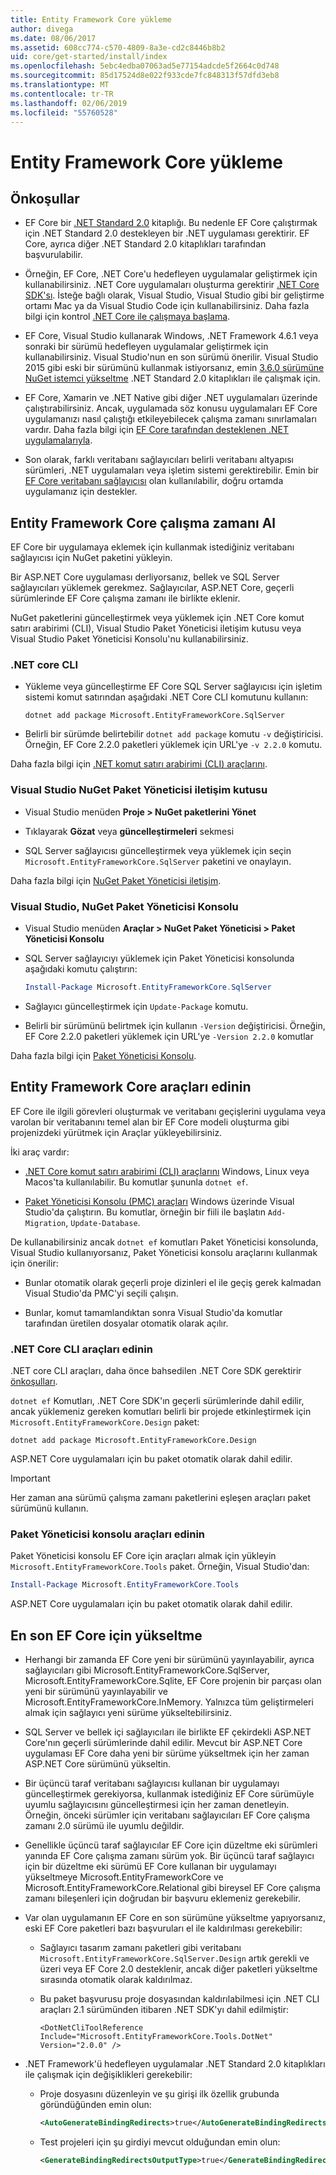 ```yaml
---
title: Entity Framework Core yükleme
author: divega
ms.date: 08/06/2017
ms.assetid: 608cc774-c570-4809-8a3e-cd2c8446b8b2
uid: core/get-started/install/index
ms.openlocfilehash: 5ebc4edba07063ad5e77154adcde5f2664c0d748
ms.sourcegitcommit: 85d17524d8e022f933cde7fc848313f57dfd3eb8
ms.translationtype: MT
ms.contentlocale: tr-TR
ms.lasthandoff: 02/06/2019
ms.locfileid: "55760528"
---
```

# <a name="installing-entity-framework-core"></a>Entity Framework Core yükleme

## <a name="prerequisites"></a>Önkoşullar

* EF Core bir [.NET Standard 2.0](/dotnet/standard/net-standard) kitaplığı. Bu nedenle EF Core çalıştırmak için .NET Standard 2.0 destekleyen bir .NET uygulaması gerektirir. EF Core, ayrıca diğer .NET Standard 2.0 kitaplıkları tarafından başvurulabilir. 

* Örneğin, EF Core, .NET Core'u hedefleyen uygulamalar geliştirmek için kullanabilirsiniz. .NET Core uygulamaları oluşturma gerektirir [.NET Core SDK'sı](https://dotnet.microsoft.com/download). İsteğe bağlı olarak, Visual Studio, Visual Studio gibi bir geliştirme ortamı Mac ya da Visual Studio Code için kullanabilirsiniz. Daha fazla bilgi için kontrol [.NET Core ile çalışmaya başlama](/dotnet/core/get-started).

* EF Core, Visual Studio kullanarak Windows, .NET Framework 4.6.1 veya sonraki bir sürümü hedefleyen uygulamalar geliştirmek için kullanabilirsiniz. Visual Studio'nun en son sürümü önerilir. Visual Studio 2015 gibi eski bir sürümünü kullanmak istiyorsanız, emin [3.6.0 sürümüne NuGet istemci yükseltme](https://www.nuget.org/downloads) .NET Standard 2.0 kitaplıkları ile çalışmak için.

* EF Core, Xamarin ve .NET Native gibi diğer .NET uygulamaları üzerinde çalıştırabilirsiniz. Ancak, uygulamada söz konusu uygulamaları EF Core uygulamanızı nasıl çalıştığı etkileyebilecek çalışma zamanı sınırlamaları vardır. Daha fazla bilgi için [EF Core tarafından desteklenen .NET uygulamalarıyla](xref:core/platforms/index).

* Son olarak, farklı veritabanı sağlayıcıları belirli veritabanı altyapısı sürümleri, .NET uygulamaları veya işletim sistemi gerektirebilir. Emin bir [EF Core veritabanı sağlayıcısı](xref:core/providers/index) olan kullanılabilir, doğru ortamda uygulamanız için destekler.

## <a name="get-the-entity-framework-core-runtime"></a>Entity Framework Core çalışma zamanı Al

EF Core bir uygulamaya eklemek için kullanmak istediğiniz veritabanı sağlayıcısı için NuGet paketini yükleyin.

Bir ASP.NET Core uygulaması derliyorsanız, bellek ve SQL Server sağlayıcıları yüklemek gerekmez. Sağlayıcılar, ASP.NET Core, geçerli sürümlerinde EF Core çalışma zamanı ile birlikte eklenir.  

NuGet paketlerini güncelleştirmek veya yüklemek için .NET Core komut satırı arabirimi (CLI), Visual Studio Paket Yöneticisi iletişim kutusu veya Visual Studio Paket Yöneticisi Konsolu'nu kullanabilirsiniz.

### <a name="net-core-cli"></a>.NET core CLI

* Yükleme veya güncelleştirme EF Core SQL Server sağlayıcısı için işletim sistemi komut satırından aşağıdaki .NET Core CLI komutunu kullanın:

  ``` Console
  dotnet add package Microsoft.EntityFrameworkCore.SqlServer
  ```

* Belirli bir sürümde belirtebilir `dotnet add package` komutu `-v` değiştiricisi. Örneğin, EF Core 2.2.0 paketleri yüklemek için URL'ye `-v 2.2.0` komutu.

Daha fazla bilgi için [.NET komut satırı arabirimi (CLI) araçlarını](/dotnet/core/tools/).

### <a name="visual-studio-nuget-package-manager-dialog"></a>Visual Studio NuGet Paket Yöneticisi iletişim kutusu

* Visual Studio menüden **Proje > NuGet paketlerini Yönet**

* Tıklayarak **Gözat** veya **güncelleştirmeleri** sekmesi

* SQL Server sağlayıcısı güncelleştirmek veya yüklemek için seçin `Microsoft.EntityFrameworkCore.SqlServer` paketini ve onaylayın.

Daha fazla bilgi için [NuGet Paket Yöneticisi iletişim](/nuget/tools/package-manager-ui).

### <a name="visual-studio-nuget-package-manager-console"></a>Visual Studio, NuGet Paket Yöneticisi Konsolu

* Visual Studio menüden **Araçlar > NuGet Paket Yöneticisi > Paket Yöneticisi Konsolu**

* SQL Server sağlayıcıyı yüklemek için Paket Yöneticisi konsolunda aşağıdaki komutu çalıştırın:

  ``` PowerShell  
  Install-Package Microsoft.EntityFrameworkCore.SqlServer
  ```
* Sağlayıcı güncelleştirmek için `Update-Package` komutu.

* Belirli bir sürümünü belirtmek için kullanın `-Version` değiştiricisi. Örneğin, EF Core 2.2.0 paketleri yüklemek için URL'ye `-Version 2.2.0` komutlar

Daha fazla bilgi için [Paket Yöneticisi Konsolu](/nuget/tools/package-manager-console).

## <a name="get-the-entity-framework-core-tools"></a>Entity Framework Core araçları edinin

EF Core ile ilgili görevleri oluşturmak ve veritabanı geçişlerini uygulama veya varolan bir veritabanını temel alan bir EF Core modeli oluşturma gibi projenizdeki yürütmek için Araçlar yükleyebilirsiniz.

İki araç vardır:

* [.NET Core komut satırı arabirimi (CLI) araçlarını](xref:core/miscellaneous/cli/dotnet) Windows, Linux veya Macos'ta kullanılabilir. Bu komutlar şununla `dotnet ef`. 

* [Paket Yöneticisi Konsolu (PMC) araçları](xref:core/miscellaneous/cli/powershell) Windows üzerinde Visual Studio'da çalıştırın. Bu komutlar, örneğin bir fiili ile başlatın `Add-Migration`, `Update-Database`.

De kullanabilirsiniz ancak `dotnet ef` komutları Paket Yöneticisi konsolunda, Visual Studio kullanıyorsanız, Paket Yöneticisi konsolu araçlarını kullanmak için önerilir:

* Bunlar otomatik olarak geçerli proje dizinleri el ile geçiş gerek kalmadan Visual Studio'da PMC'yi seçili çalışın.  

* Bunlar, komut tamamlandıktan sonra Visual Studio'da komutlar tarafından üretilen dosyalar otomatik olarak açılır.

<a name="cli"></a>

### <a name="get-the-net-core-cli-tools"></a>.NET Core CLI araçları edinin

.NET core CLI araçları, daha önce bahsedilen .NET Core SDK gerektirir [önkoşulları](#prerequisites).

`dotnet ef` Komutları, .NET Core SDK'ın geçerli sürümlerinde dahil edilir, ancak yüklemeniz gereken komutları belirli bir projede etkinleştirmek için `Microsoft.EntityFrameworkCore.Design` paket:

 ``` Console    
dotnet add package Microsoft.EntityFrameworkCore.Design 
``` 

ASP.NET Core uygulamaları için bu paket otomatik olarak dahil edilir.

> [!IMPORTANT]      
> Her zaman ana sürümü çalışma zamanı paketlerini eşleşen araçları paket sürümünü kullanın.

### <a name="get-the-package-manager-console-tools"></a>Paket Yöneticisi konsolu araçları edinin

Paket Yöneticisi konsolu EF Core için araçları almak için yükleyin `Microsoft.EntityFrameworkCore.Tools` paket. Örneğin, Visual Studio'dan:

``` PowerShell  
Install-Package Microsoft.EntityFrameworkCore.Tools
``` 

ASP.NET Core uygulamaları için bu paket otomatik olarak dahil edilir.

## <a name="upgrading-to-the-latest-ef-core"></a>En son EF Core için yükseltme

* Herhangi bir zamanda EF Core yeni bir sürümünü yayınlayabilir, ayrıca sağlayıcıları gibi Microsoft.EntityFrameworkCore.SqlServer, Microsoft.EntityFrameworkCore.Sqlite, EF Core projenin bir parçası olan yeni bir sürümünü yayınlayabilir ve Microsoft.EntityFrameworkCore.InMemory. Yalnızca tüm geliştirmeleri almak için sağlayıcı yeni sürüme yükseltebilirsiniz. 

* SQL Server ve bellek içi sağlayıcıları ile birlikte EF çekirdekli ASP.NET Core'nın geçerli sürümlerinde dahil edilir. Mevcut bir ASP.NET Core uygulaması EF Core daha yeni bir sürüme yükseltmek için her zaman ASP.NET Core sürümünü yükseltin.

* Bir üçüncü taraf veritabanı sağlayıcısı kullanan bir uygulamayı güncelleştirmek gerekiyorsa, kullanmak istediğiniz EF Core sürümüyle uyumlu sağlayıcısını güncelleştirmesi için her zaman denetleyin. Örneğin, önceki sürümler için veritabanı sağlayıcıları EF Core çalışma zamanı 2.0 sürümü ile uyumlu değildir.

* Genellikle üçüncü taraf sağlayıcılar EF Core için düzeltme eki sürümleri yanında EF Core çalışma zamanı sürüm yok. Bir üçüncü taraf sağlayıcı için bir düzeltme eki sürümü EF Core kullanan bir uygulamayı yükseltmeye Microsoft.EntityFrameworkCore ve Microsoft.EntityFrameworkCore.Relational gibi bireysel EF Core çalışma zamanı bileşenleri için doğrudan bir başvuru eklemeniz gerekebilir.

* Var olan uygulamanın EF Core en son sürümüne yükseltme yapıyorsanız, eski EF Core paketleri bazı başvuruları el ile kaldırılması gerekebilir:

  * Sağlayıcı tasarım zamanı paketleri gibi veritabanı `Microsoft.EntityFrameworkCore.SqlServer.Design` artık gerekli ve üzeri veya EF Core 2.0 desteklenir, ancak diğer paketleri yükseltme sırasında otomatik olarak kaldırılmaz.

  * Bu paket başvurusu proje dosyasından kaldırılabilmesi için .NET CLI araçları 2.1 sürümünden itibaren .NET SDK'yı dahil edilmiştir:

    ```
    <DotNetCliToolReference Include="Microsoft.EntityFrameworkCore.Tools.DotNet" Version="2.0.0" />
    ```

* .NET Framework'ü hedefleyen uygulamalar .NET Standard 2.0 kitaplıkları ile çalışmak için değişiklikleri gerekebilir:

  * Proje dosyasını düzenleyin ve şu girişi ilk özellik grubunda göründüğünden emin olun:

    ``` xml
    <AutoGenerateBindingRedirects>true</AutoGenerateBindingRedirects>
    ```

  * Test projeleri için şu girdiyi mevcut olduğundan emin olun:

    ``` xml
    <GenerateBindingRedirectsOutputType>true</GenerateBindingRedirectsOutputType>
    ```
